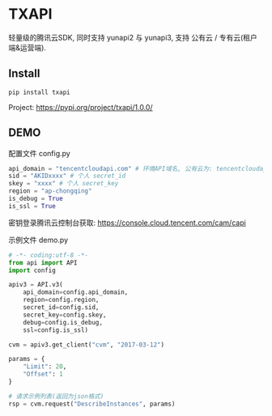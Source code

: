 # TXAPI

轻量级的腾讯云SDK, 同时支持 yunapi2 与 yunapi3, 支持 公有云 / 专有云(租户端&运营端). 

## Install 

```
pip install txapi
```

Project: https://pypi.org/project/txapi/1.0.0/

## DEMO

配置文件 config.py

```python
api_domain = "tencentcloudapi.com" # 环境API域名, 公有云为: tencentcloudapi.com
sid = "AKIDxxxx" # 个人 secret_id
skey = "xxxx" # 个人 secret_key
region = "ap-chongqing"
is_debug = True
is_ssl = True
```

密钥登录腾讯云控制台获取: https://console.cloud.tencent.com/cam/capi

示例文件 demo.py
```python
# -*- coding:utf-8 -*-
from api import API
import config

apiv3 = API.v3(
    api_domain=config.api_domain,
    region=config.region,
    secret_id=config.sid,
    secret_key=config.skey,
    debug=config.is_debug,
    ssl=config.is_ssl)

cvm = apiv3.get_client("cvm", "2017-03-12")

params = {
    "Limit": 20,
    "Offset": 1
}

# 请求示例列表(返回为json格式)
rsp = cvm.request("DescribeInstances", params)

```
